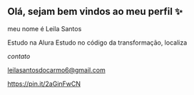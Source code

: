 ## Olá, sejam bem vindos ao meu perfil ✨

meu nome é Leila Santos 

Estudo na Alura
Estudo no código da transformação, localiza

_contato_

leilasantosdocarmo6@gmail.com 

https://pin.it/2aGinFwCN
